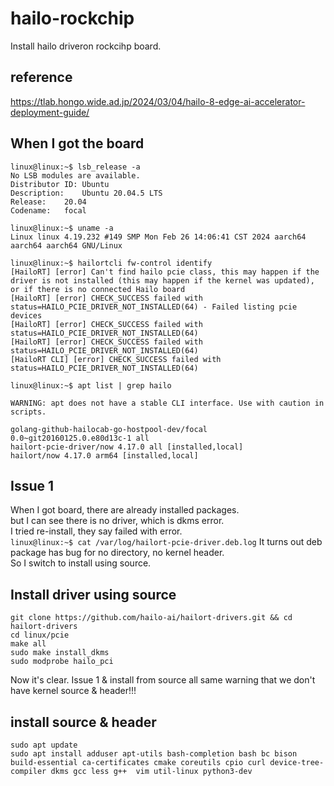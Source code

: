 # hailo-rockchip
Install hailo driveron rockcihp board.

## reference
https://tlab.hongo.wide.ad.jp/2024/03/04/hailo-8-edge-ai-accelerator-deployment-guide/

## When I got the board
```
linux@linux:~$ lsb_release -a
No LSB modules are available.
Distributor ID:	Ubuntu
Description:	Ubuntu 20.04.5 LTS
Release:	20.04
Codename:	focal

linux@linux:~$ uname -a
Linux linux 4.19.232 #149 SMP Mon Feb 26 14:06:41 CST 2024 aarch64 aarch64 aarch64 GNU/Linux

linux@linux:~$ hailortcli fw-control identify
[HailoRT] [error] Can't find hailo pcie class, this may happen if the driver is not installed (this may happen if the kernel was updated), or if there is no connected Hailo board
[HailoRT] [error] CHECK_SUCCESS failed with status=HAILO_PCIE_DRIVER_NOT_INSTALLED(64) - Failed listing pcie devices
[HailoRT] [error] CHECK_SUCCESS failed with status=HAILO_PCIE_DRIVER_NOT_INSTALLED(64)
[HailoRT] [error] CHECK_SUCCESS failed with status=HAILO_PCIE_DRIVER_NOT_INSTALLED(64)
[HailoRT CLI] [error] CHECK_SUCCESS failed with status=HAILO_PCIE_DRIVER_NOT_INSTALLED(64)

linux@linux:~$ apt list | grep hailo

WARNING: apt does not have a stable CLI interface. Use with caution in scripts.

golang-github-hailocab-go-hostpool-dev/focal 0.0~git20160125.0.e80d13c-1 all
hailort-pcie-driver/now 4.17.0 all [installed,local]
hailort/now 4.17.0 arm64 [installed,local]

```

## Issue 1
When I got board, there are already installed packages.  
but I can see there is no driver, which is dkms error.  
I tried re-install, they say failed with error.  
`linux@linux:~$ cat /var/log/hailort-pcie-driver.deb.log`
It turns out deb package has bug for no directory, no kernel header.  
So I switch to install using source.  

## Install driver using source
```
git clone https://github.com/hailo-ai/hailort-drivers.git && cd hailort-drivers
cd linux/pcie
make all
sudo make install_dkms
sudo modprobe hailo_pci
```
Now it's clear. Issue 1 & install from source all same warning that we don't have kernel source & header!!!

## install source & header
```
sudo apt update
sudo apt install adduser apt-utils bash-completion bash bc bison build-essential ca-certificates cmake coreutils cpio curl device-tree-compiler dkms gcc less g++  vim util-linux python3-dev
```

